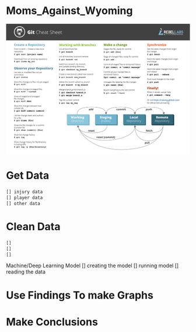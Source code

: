 # Moms_Against_Wyoming
![alt text](GitCommands.png)

# Get Data
    [] injury data
    [] player data
    [] other data

# Clean Data
    [] 
    []
    []

Machine/Deep Learning Model
    [] creating the model
    [] running model
    [] reading the data

# Use Findings To make Graphs

# Make Conclusions

